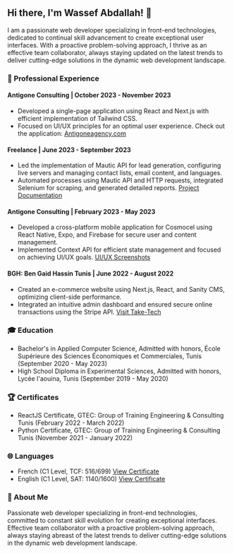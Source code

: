 ## Hi there, I'm Wassef Abdallah! 👋

I am a passionate web developer specializing in front-end technologies, dedicated to continual skill advancement to create exceptional user interfaces. With a proactive problem-solving approach, I thrive as an effective team collaborator, always staying updated on the latest trends to deliver cutting-edge solutions in the dynamic web development landscape.

### 🚀 Professional Experience

#### Antigone Consulting | October 2023 - November 2023
- Developed a single-page application using React and Next.js with efficient implementation of Tailwind CSS.
- Focused on UI/UX principles for an optimal user experience. Check out the application: [Antigoneagency.com](https://antigoneagency.com)

#### Freelance | June 2023 - September 2023
- Led the implementation of Mautic API for lead generation, configuring live servers and managing contact lists, email content, and languages.
- Automated processes using Mautic API and HTTP requests, integrated Selenium for scraping, and generated detailed reports. [Project Documentation](https://github.com/WassefAbdallah/MauticAutomationProject)

#### Antigone Consulting | February 2023 - May 2023
- Developed a cross-platform mobile application for Cosmocel using React Native, Expo, and Firebase for secure user and content management.
- Implemented Context API for efficient state management and focused on achieving UI/UX goals. [UI/UX Screenshots](https://drive.google.com/CosmocelAppScreenshots)

#### BGH: Ben Gaid Hassin Tunis | June 2022 - August 2022
- Created an e-commerce website using Next.js, React, and Sanity CMS, optimizing client-side performance.
- Integrated an intuitive admin dashboard and ensured secure online transactions using the Stripe API. [Visit Take-Tech](#)

### 🎓 Education

- Bachelor's in Applied Computer Science, Admitted with honors, École Supérieure des Sciences Économiques et Commerciales, Tunis (September 2020 - May 2023)
- High School Diploma in Experimental Sciences, Admitted with honors, Lycée l'aouina, Tunis (September 2019 - May 2020)

### 🏆 Certificates

- ReactJS Certificate, GTEC: Group of Training Engineering & Consulting Tunis (February 2022 - March 2022)
- Python Certificate, GTEC: Group of Training Engineering & Consulting Tunis (November 2021 - January 2022)

### 🌐 Languages

- French (C1 Level, TCF: 516/699) [View Certificate](https://drive.com/AttestationTCF.com)
- English (C1 Level, SAT: 1140/1600) [View Certificate](https://drive.com/AttestationSAT.com)

### 📌 About Me

Passionate web developer specializing in front-end technologies, committed to constant skill evolution for creating exceptional interfaces. Effective team collaborator with a proactive problem-solving approach, always staying abreast of the latest trends to deliver cutting-edge solutions in the dynamic web development landscape.
